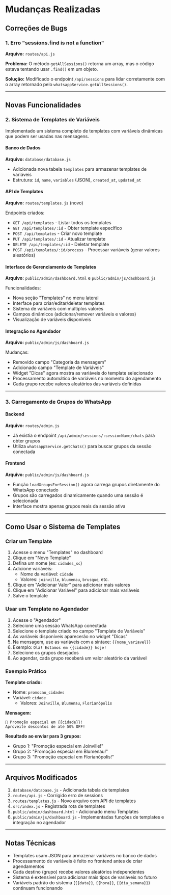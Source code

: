 # Mudanças Realizadas

## Correções de Bugs

### 1. Erro "sessions.find is not a function"
**Arquivo:** `routes/api.js`

**Problema:** O método `getAllSessions()` retorna um array, mas o código estava tentando usar `.find()` em um objeto.

**Solução:** Modificado o endpoint `/api/sessions` para lidar corretamente com o array retornado pelo `whatsappService.getAllSessions()`.

---

## Novas Funcionalidades

### 2. Sistema de Templates de Variáveis

Implementado um sistema completo de templates com variáveis dinâmicas que podem ser usadas nas mensagens.

#### Banco de Dados
**Arquivo:** `database/database.js`

- Adicionada nova tabela `templates` para armazenar templates de variáveis
- Estrutura: `id`, `name`, `variables` (JSON), `created_at`, `updated_at`

#### API de Templates
**Arquivo:** `routes/templates.js` (novo)

Endpoints criados:
- `GET /api/templates` - Listar todos os templates
- `GET /api/templates/:id` - Obter template específico
- `POST /api/templates` - Criar novo template
- `PUT /api/templates/:id` - Atualizar template
- `DELETE /api/templates/:id` - Deletar template
- `POST /api/templates/:id/process` - Processar variáveis (gerar valores aleatórios)

#### Interface de Gerenciamento de Templates
**Arquivo:** `public/admin/dashboard.html` e `public/admin/js/dashboard.js`

Funcionalidades:
- Nova seção "Templates" no menu lateral
- Interface para criar/editar/deletar templates
- Sistema de variáveis com múltiplos valores
- Campos dinâmicos (adicionar/remover variáveis e valores)
- Visualização de variáveis disponíveis

#### Integração no Agendador
**Arquivo:** `public/admin/js/dashboard.js`

Mudanças:
- Removido campo "Categoria da mensagem"
- Adicionado campo "Template de Variáveis"
- Widget "Dicas" agora mostra as variáveis do template selecionado
- Processamento automático de variáveis no momento do agendamento
- Cada grupo recebe valores aleatórios das variáveis definidas

---

### 3. Carregamento de Grupos do WhatsApp

#### Backend
**Arquivo:** `routes/admin.js`

- Já existia o endpoint `/api/admin/sessions/:sessionName/chats` para obter grupos
- Utiliza `whatsappService.getChats()` para buscar grupos da sessão conectada

#### Frontend
**Arquivo:** `public/admin/js/dashboard.js`

- Função `loadGroupsForSession()` agora carrega grupos diretamente do WhatsApp conectado
- Grupos são carregados dinamicamente quando uma sessão é selecionada
- Interface mostra apenas grupos reais da sessão ativa

---

## Como Usar o Sistema de Templates

### Criar um Template

1. Acesse o menu "Templates" no dashboard
2. Clique em "Novo Template"
3. Defina um nome (ex: `cidades_sc`)
4. Adicione variáveis:
   - Nome da variável: `cidade`
   - Valores: `joinville`, `blumenau`, `brusque`, etc.
5. Clique em "Adicionar Valor" para adicionar mais valores
6. Clique em "Adicionar Variável" para adicionar mais variáveis
7. Salve o template

### Usar um Template no Agendador

1. Acesse o "Agendador"
2. Selecione uma sessão WhatsApp conectada
3. Selecione o template criado no campo "Template de Variáveis"
4. As variáveis disponíveis aparecerão no widget "Dicas"
5. Na mensagem, use as variáveis com a sintaxe: `{{nome_variavel}}`
6. Exemplo: `Olá! Estamos em {{cidade}} hoje!`
7. Selecione os grupos desejados
8. Ao agendar, cada grupo receberá um valor aleatório da variável

### Exemplo Prático

**Template criado:**
- Nome: `promocao_cidades`
- Variável: `cidade`
  - Valores: `Joinville`, `Blumenau`, `Florianópolis`

**Mensagem:**
```
🎉 Promoção especial em {{cidade}}!
Aproveite descontos de até 50% OFF!
```

**Resultado ao enviar para 3 grupos:**
- Grupo 1: "Promoção especial em Joinville!"
- Grupo 2: "Promoção especial em Blumenau!"
- Grupo 3: "Promoção especial em Florianópolis!"

---

## Arquivos Modificados

1. `database/database.js` - Adicionada tabela de templates
2. `routes/api.js` - Corrigido erro de sessions
3. `routes/templates.js` - Novo arquivo com API de templates
4. `src/index.js` - Registrada rota de templates
5. `public/admin/dashboard.html` - Adicionado menu Templates
6. `public/admin/js/dashboard.js` - Implementadas funções de templates e integração no agendador

---

## Notas Técnicas

- Templates usam JSON para armazenar variáveis no banco de dados
- Processamento de variáveis é feito no frontend antes de criar agendamentos
- Cada destino (grupo) recebe valores aleatórios independentes
- Sistema é extensível para adicionar mais tipos de variáveis no futuro
- Variáveis padrão do sistema (`{{data}}`, `{{hora}}`, `{{dia_semana}}`) continuam funcionando
